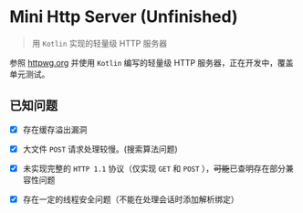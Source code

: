 
# Mini Http Server (Unfinished)


> 用 ` Kotlin ` 实现的轻量级 HTTP 服务器 

参照 [httpwg.org](https://httpwg.org/specs/) 并使用 `Kotlin` 编写的轻量级 HTTP 服务器，正在开发中，覆盖单元测试。

## 已知问题

 - [x] 存在缓存溢出漏洞
 
 - [x] 大文件 `POST` 请求处理较慢。(搜索算法问题)
 
 - [x] 未实现完整的 `HTTP 1.1` 协议（仅实现 `GET` 和 `POST` ），~~可能~~已查明存在部分兼容性问题
 
 - [X] 存在一定的线程安全问题（不能在处理会话时添加解析绑定）

